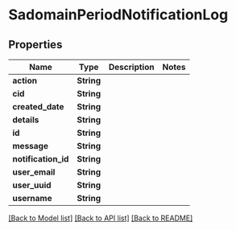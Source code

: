# SadomainPeriodNotificationLog

## Properties

Name | Type | Description | Notes
------------ | ------------- | ------------- | -------------
**action** | **String** |  |
**cid** | **String** |  |
**created_date** | **String** |  |
**details** | **String** |  |
**id** | **String** |  |
**message** | **String** |  |
**notification_id** | **String** |  |
**user_email** | **String** |  |
**user_uuid** | **String** |  |
**username** | **String** |  |

[[Back to Model list]](./README.md#documentation-for-models) [[Back to API list]](./README.md#documentation-for-api-endpoints) [[Back to README]](../README.md)
